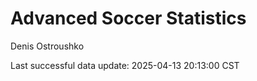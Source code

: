 # Advanced Soccer Statistics
Denis Ostroushko

<!-- gfm -->

Last successful data update: 2025-04-13 20:13:00 CST
